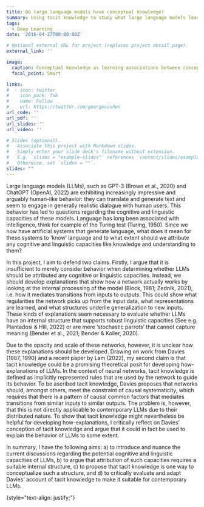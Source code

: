 ```yaml
---
title: Do large language models have conceptual knowledge? 
summary: Using tacit knowledge to study what large language models learn from the data and whether this might be considered conceptual knowledge. 
tags:
  - Deep Learning
date: '2016-04-27T00:00:00Z'

# Optional external URL for project (replaces project detail page).
external_link: ''

image:
  caption: Conceptual knowledge as learning associations between concepts and corresponding properties. 
  focal_point: Smart

links:
#  - icon: twitter
#    icon_pack: fab
#    name: Follow
#    url: https://twitter.com/georgecushen
url_code: ''
url_pdf: ''
url_slides: ''
url_video: ''

# Slides (optional).
#   Associate this project with Markdown slides.
#   Simply enter your slide deck's filename without extension.
#   E.g. `slides = "example-slides"` references `content/slides/example-slides.md`.
#   Otherwise, set `slides = ""`.
slides: ""
---
```

Large language models (LLMs), such as GPT-3 (Brown et al., 2020) and ChatGPT (OpenAI, 2022) are exhibiting increasingly impressive and arguably human-like behavior: they can translate and generate text and seem to engage in generally realistic dialogue with human users. This behavior has led to questions regarding the cognitive and linguistic capacities of these models. Language has long been associated with intelligence, think for example of the Turing test (Turing, 1950). Since we now have artificial systems that generate language, what does it mean for these systems to ‘know’ language and to what extent should we attribute any cognitive and linguistic capacities like knowledge and understanding to them? 

In this project, I aim to defend two claims. Firstly, I argue that it is insufficient to merely consider behavior when determining whether LLMs should be attributed any cognitive or linguistic capacities. Instead, we should develop explanations that show how a network actually works by looking at the internal processing of the model (Block, 1981; Zednik, 2021), i.e. how it mediates transitions from inputs to outputs. This could show what regularities the network picks up from the input data, what representations are learned, and what structures underlie generalization to new inputs. These kinds of explanations seem necessary to evaluate whether LLMs have an internal structure that supports robust linguistic capacities (See e.g. Piantadosi & Hill, 2022) or are mere ‘stochastic parrots’ that cannot capture meaning (Bender et al., 2021; Bender & Koller, 2020). 
 
Due to the opacity and scale of these networks, however, it is unclear how these explanations should be developed. Drawing on work from Davies (1987, 1990) and a recent paper by Lam (2022), my second claim is that tacit knowledge could be a promising theoretical posit for developing how-explanations of LLMs. In the context of neural networks, tacit knowledge is defined as implicitly represented rules that are used by the network to guide its behavior. To be ascribed tacit knowledge, Davies proposes that networks should, amongst others, meet the constraint of causal systematicity, which requires that there is a pattern of causal common factors that mediates transitions from similar inputs to similar outputs. The problem is, however, that this is not directly applicable to contemporary LLMs due to their distributed nature. To show that tacit knowledge might nevertheless be helpful for developing how-explanations, I critically reflect on Davies’ conception of tacit knowledge and argue that it could in fact be used to explain the behavior of LLMs to some extent. 
 
In summary, I have the following aims: a) to introduce and nuance the current discussions regarding the potential cognitive and linguistic capacities of LLMs, b) to argue that attribution of such capacities requires a suitable internal structure, c) to propose that tacit knowledge is one way to conceptualize such a structure, and d) to critically evaluate and adapt Davies’ account of tacit knowledge to make it suitable for contemporary LLMs. 

{style="text-align: justify;"}
